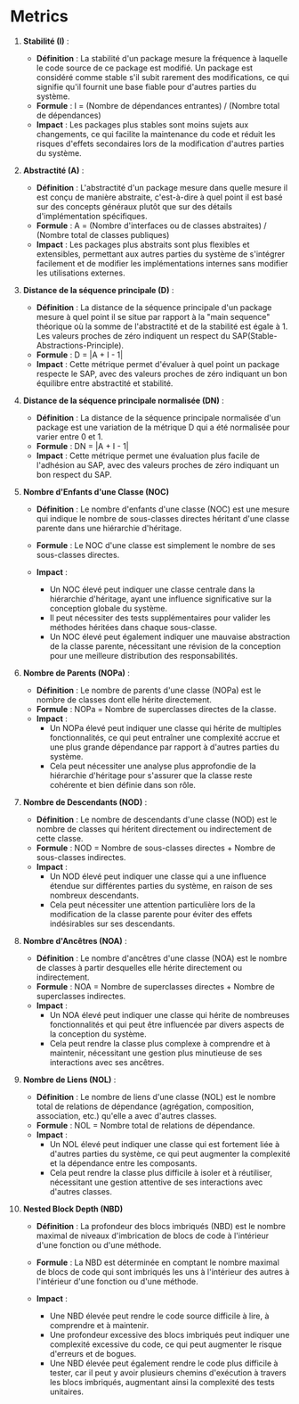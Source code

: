 # Metrics

1. **Stabilité (I)** :
   - **Définition** : La stabilité d'un package mesure la fréquence à laquelle le code source de ce package est modifié. Un package est considéré comme stable s'il subit rarement des modifications, ce qui signifie qu'il fournit une base fiable pour d'autres parties du système.
   - **Formule** : I = (Nombre de dépendances entrantes) / (Nombre total de dépendances)
   - **Impact** : Les packages plus stables sont moins sujets aux changements, ce qui facilite la maintenance du code et réduit les risques d'effets secondaires lors de la modification d'autres parties du système.

2. **Abstractité (A)** :
   - **Définition** : L'abstractité d'un package mesure dans quelle mesure il est conçu de manière abstraite, c'est-à-dire à quel point il est basé sur des concepts généraux plutôt que sur des détails d'implémentation spécifiques.
   - **Formule** : A = (Nombre d'interfaces ou de classes abstraites) / (Nombre total de classes publiques)
   - **Impact** : Les packages plus abstraits sont plus flexibles et extensibles, permettant aux autres parties du système de s'intégrer facilement et de modifier les implémentations internes sans modifier les utilisations externes.

3. **Distance de la séquence principale (D)** :
   - **Définition** : La distance de la séquence principale d'un package mesure à quel point il se situe par rapport à la "main sequence" théorique où la somme de l'abstractité et de la stabilité est égale à 1. Les valeurs proches de zéro indiquent un respect du SAP(Stable-Abstractions-Principle).
   - **Formule** : D = |A + I - 1|
   - **Impact** : Cette métrique permet d'évaluer à quel point un package respecte le SAP, avec des valeurs proches de zéro indiquant un bon équilibre entre abstractité et stabilité.

4. **Distance de la séquence principale normalisée (DN)** :
   - **Définition** : La distance de la séquence principale normalisée d'un package est une variation de la métrique D qui a été normalisée pour varier entre 0 et 1.
   - **Formule** : DN = |A + I - 1|
   - **Impact** : Cette métrique permet une évaluation plus facile de l'adhésion au SAP, avec des valeurs proches de zéro indiquant un bon respect du SAP.

5. **Nombre d'Enfants d'une Classe (NOC)**

   - **Définition** : Le nombre d'enfants d'une classe (NOC) est une mesure qui indique le nombre de sous-classes directes héritant d'une classe parente dans une hiérarchie d'héritage.

   - **Formule** : Le NOC d'une classe est simplement le nombre de ses sous-classes directes.

   - **Impact** : 
       - Un NOC élevé peut indiquer une classe centrale dans la hiérarchie d'héritage, ayant une influence significative sur la conception globale du système.
       - Il peut nécessiter des tests supplémentaires pour valider les méthodes héritées dans chaque sous-classe.
       - Un NOC élevé peut également indiquer une mauvaise abstraction de la classe parente, nécessitant une révision de la conception pour une meilleure distribution des responsabilités.

6. **Nombre de Parents (NOPa)** :
   - **Définition** : Le nombre de parents d'une classe (NOPa) est le nombre de classes dont elle hérite directement.
   - **Formule** : NOPa = Nombre de superclasses directes de la classe.
   - **Impact** :
     - Un NOPa élevé peut indiquer une classe qui hérite de multiples fonctionnalités, ce qui peut entraîner une complexité accrue et une plus grande dépendance par rapport à d'autres parties du système.
     - Cela peut nécessiter une analyse plus approfondie de la hiérarchie d'héritage pour s'assurer que la classe reste cohérente et bien définie dans son rôle.

7. **Nombre de Descendants (NOD)** :
   - **Définition** : Le nombre de descendants d'une classe (NOD) est le nombre de classes qui héritent directement ou indirectement de cette classe.
   - **Formule** : NOD = Nombre de sous-classes directes + Nombre de sous-classes indirectes.
   - **Impact** :
     - Un NOD élevé peut indiquer une classe qui a une influence étendue sur différentes parties du système, en raison de ses nombreux descendants.
     - Cela peut nécessiter une attention particulière lors de la modification de la classe parente pour éviter des effets indésirables sur ses descendants.

8. **Nombre d'Ancêtres (NOA)** :
   - **Définition** : Le nombre d'ancêtres d'une classe (NOA) est le nombre de classes à partir desquelles elle hérite directement ou indirectement.
   - **Formule** : NOA = Nombre de superclasses directes + Nombre de superclasses indirectes.
   - **Impact** :
     - Un NOA élevé peut indiquer une classe qui hérite de nombreuses fonctionnalités et qui peut être influencée par divers aspects de la conception du système.
     - Cela peut rendre la classe plus complexe à comprendre et à maintenir, nécessitant une gestion plus minutieuse de ses interactions avec ses ancêtres.

9. **Nombre de Liens (NOL)** :
   - **Définition** : Le nombre de liens d'une classe (NOL) est le nombre total de relations de dépendance (agrégation, composition, association, etc.) qu'elle a avec d'autres classes.
   - **Formule** : NOL = Nombre total de relations de dépendance.
   - **Impact** :
     - Un NOL élevé peut indiquer une classe qui est fortement liée à d'autres parties du système, ce qui peut augmenter la complexité et la dépendance entre les composants.
     - Cela peut rendre la classe plus difficile à isoler et à réutiliser, nécessitant une gestion attentive de ses interactions avec d'autres classes.

10. **Nested Block Depth (NBD)**

    - **Définition** : La profondeur des blocs imbriqués (NBD) est le nombre maximal de niveaux d'imbrication de blocs de code à l'intérieur d'une fonction ou d'une méthode.
  
    - **Formule** : La NBD est déterminée en comptant le nombre maximal de blocs de code qui sont imbriqués les uns à l'intérieur des autres à l'intérieur d'une fonction ou d'une méthode.

    - **Impact** :
       - Une NBD élevée peut rendre le code source difficile à lire, à comprendre et à maintenir.
       - Une profondeur excessive des blocs imbriqués peut indiquer une complexité excessive du code, ce qui peut augmenter le risque d'erreurs et de bogues.
       - Une NBD élevée peut également rendre le code plus difficile à tester, car il peut y avoir plusieurs chemins d'exécution à travers les blocs imbriqués, augmentant ainsi la complexité des tests unitaires.

